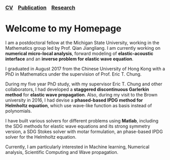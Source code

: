 ### [CV](cv.md)&nbsp;&nbsp;&nbsp;&nbsp;[Publication](pub.md)&nbsp;&nbsp;&nbsp;&nbsp;[Research](research.md)

# Welcome to my Homepage

I am a postdoctoral fellow at the Michigan State University, working in the Mathematics group led by Prof. Qian Jiangliang.
I am currently working on **numerical micro-local analysis**, forward modeling of **elastic-acoustic interface** and an **inverse problem for elastic wave equation**.

I graduated in August 2017 from the Chinese University of Hong Kong with a PhD in Mathematics under the supervision of Prof. Eric T. Chung.

During my five year PhD study, with my supervisor Eric T. Chung and other collaborators, I had developed a **staggered discontinuous Garlerkin method** for **elastic wave propagation**. Also, during my visit to the Brown university in 2016, I had devise a **phased-based IPDG method for Helmholtz equation**, which use wave-like function as basis instead of polynomials.

I have built various solvers for different problems using **Matlab**, including the SDG methods for elastic wave equations and its strong symmetry version, a SDG Stokes solver with motar formulation, an phase-based IPDG solver for the Helmholtz equation.

Currently, I am particularly interested in Machine learning, Numerical analysis, Scientific Computing and Wave propagation.

<!-- ## Welcome to GitHub Pages

You can use the [editor on GitHub](https://github.com/cylam0/cylam.github.io/edit/master/index.md) to maintain and preview the content for your website in Markdown files.

Whenever you commit to this repository, GitHub Pages will run [Jekyll](https://jekyllrb.com/) to rebuild the pages in your site, from the content in your Markdown files.

### Markdown

Markdown is a lightweight and easy-to-use syntax for styling your writing. It includes conventions for

```markdown
Syntax highlighted code block

# Header 1
## Header 2
### Header 3

- Bulleted
- List

1. Numbered
2. List

**Bold** and _Italic_ and `Code` text

[Link](url) and ![Image](src)
```

For more details see [GitHub Flavored Markdown](https://guides.github.com/features/mastering-markdown/).

### Jekyll Themes

Your Pages site will use the layout and styles from the Jekyll theme you have selected in your [repository settings](https://github.com/cylam0/cylam.github.io/settings). The name of this theme is saved in the Jekyll `_config.yml` configuration file.

### Support or Contact

Having trouble with Pages? Check out our [documentation](https://help.github.com/categories/github-pages-basics/) or [contact support](https://github.com/contact) and we’ll help you sort it out.
 -->
